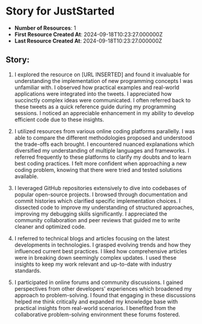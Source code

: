 # Story for JustStarted


- **Number of Resources**: 1
- **First Resource Created At**: 2024-09-18T10:23:27.000000Z
- **Last Resource Created At**: 2024-09-18T10:23:27.000000Z

## Story:

1. I explored the resource on [URL INSERTED] and found it invaluable for understanding the implementation of new programming concepts I was unfamiliar with. I observed how practical examples and real-world applications were integrated into the tweets. I appreciated how succinctly complex ideas were communicated. I often referred back to these tweets as a quick reference guide during my programming sessions. I noticed an appreciable enhancement in my ability to develop efficient code due to these insights. 

2. I utilized resources from various online coding platforms parallelly. I was able to compare the different methodologies proposed and understood the trade-offs each brought. I encountered nuanced explanations which diversified my understanding of multiple languages and frameworks. I referred frequently to these platforms to clarify my doubts and to learn best coding practices. I felt more confident when approaching a new coding problem, knowing that there were tried and tested solutions available.

3. I leveraged GitHub repositories extensively to dive into codebases of popular open-source projects. I browsed through documentation and commit histories which clarified specific implementation choices. I dissected code to improve my understanding of structured approaches, improving my debugging skills significantly. I appreciated the community collaboration and peer reviews that guided me to write cleaner and optimized code.

4. I referred to technical blogs and articles focusing on the latest developments in technologies. I grasped evolving trends and how they influenced current best practices. I liked how comprehensive articles were in breaking down seemingly complex updates. I used these insights to keep my work relevant and up-to-date with industry standards.

5. I participated in online forums and community discussions. I gained perspectives from other developers' experiences which broadened my approach to problem-solving. I found that engaging in these discussions helped me think critically and expanded my knowledge base with practical insights from real-world scenarios. I benefited from the collaborative problem-solving environment these forums fostered.